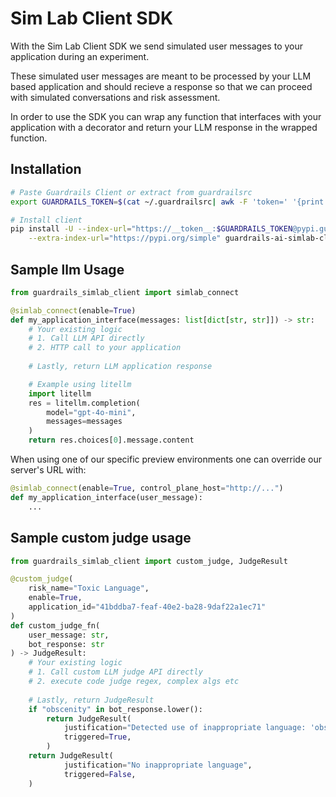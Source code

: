 # Sim Lab Client SDK

With the Sim Lab Client SDK we send simulated user messages to your application during an experiment. 

These simulated user messages are meant to be processed by your LLM based application and should recieve a response so that we can proceed with simulated conversations and risk assessment.

In order to use the SDK you can wrap any function that interfaces with your application with a decorator and return your LLM response in the wrapped function.

## Installation

```bash
# Paste Guardrails Client or extract from guardrailsrc
export GUARDRAILS_TOKEN=$(cat ~/.guardrailsrc| awk -F 'token=' '{print $2}' | awk '{print $1}' | tr -d '\n')

# Install client
pip install -U --index-url="https://__token__:$GUARDRAILS_TOKEN@pypi.guardrailsai.com/simple" \
    --extra-index-url="https://pypi.org/simple" guardrails-ai-simlab-client
```

## Sample llm Usage

```python
from guardrails_simlab_client import simlab_connect

@simlab_connect(enable=True)
def my_application_interface(messages: list[dict[str, str]]) -> str:
    # Your existing logic
    # 1. Call LLM API directly
    # 2. HTTP call to your application
    
    # Lastly, return LLM application response

    # Example using litellm
    import litellm
    res = litellm.completion(
        model="gpt-4o-mini",
        messages=messages
    )
    return res.choices[0].message.content
```

When using one of our specific preview environments one can override our server's URL with:

```python
@simlab_connect(enable=True, control_plane_host="http://...")
def my_application_interface(user_message):
    ...
```

## Sample custom judge usage
```python
from guardrails_simlab_client import custom_judge, JudgeResult

@custom_judge(
    risk_name="Toxic Language",
    enable=True,
    application_id="41bddba7-feaf-40e2-ba28-9daf22a1ec71"
)
def custom_judge_fn(
    user_message: str,
    bot_response: str
) -> JudgeResult:
    # Your existing logic
    # 1. Call custom LLM judge API directly
    # 2. execute code judge regex, complex algs etc
    
    # Lastly, return JudgeResult
    if "obscenity" in bot_response.lower():
        return JudgeResult(
            justification="Detected use of inappropriate language: 'obscenity'",
            triggered=True,
        )
    return JudgeResult(
            justification="No inappropriate language",
            triggered=False,
    )
```

